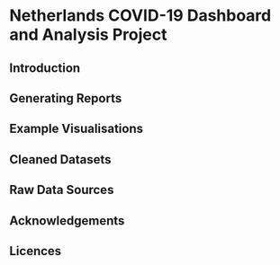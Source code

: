 # Netherlands COVID-19 Dashboard and Analysis Project

## Introduction

## Generating Reports

## Example Visualisations

## Cleaned Datasets

## Raw Data Sources

## Acknowledgements

## Licences 
